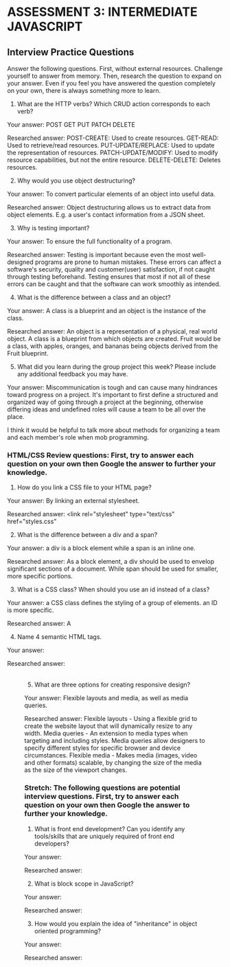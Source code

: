 # ASSESSMENT 3: INTERMEDIATE JAVASCRIPT
## Interview Practice Questions

Answer the following questions. First, without external resources. Challenge yourself to answer from memory. Then, research the question to expand on your answer. Even if you feel you have answered the question completely on your own, there is always something more to learn.

1. What are the HTTP verbs? Which CRUD action corresponds to each verb?

  Your answer: 
  POST
  GET
  PUT
  PATCH
  DELETE

  Researched answer:
  POST-CREATE: Used to create resources.
  GET-READ: Used to retrieve/read resources. 
  PUT-UPDATE/REPLACE: Used to update the representation of resources. 
  PATCH-UPDATE/MODIFY: Used to modify resource capabilities, but not the entire resource.
  DELETE-DELETE: Deletes resources. 
  

2. Why would you use object destructuring?

  Your answer: To convert particular elements of an object into useful data. 

  Researched answer: Object destructuring allows us to extract data from object elements. E.g. a user's contact information from a JSON sheet. 



3. Why is testing important?

  Your answer: To ensure the full functionality of a program.

  Researched answer: Testing is important because even the most well-designed programs are prone to human mistakes. 
  These errors can affect a software's security, quality and customer(user) satisfaction, if not caught through testing beforehand.
  Testing ensures that most if not all of these errors can be caught and that the software can work smoothly as intended. 
  


4. What is the difference between a class and an object?

  Your answer: A class is a blueprint and an object is the instance of the class. 

  Researched answer: An object is a representation of a physical, real world object. A class is a blueprint from which objects are created. 
  Fruit would be a class, with apples, oranges, and bananas being objects derived from the Fruit blueprint. 


5. What did you learn during the group project this week? Please include any additional feedback you may have.

  Your answer: Miscommunication is tough and can cause many hindrances toward progress on a project. 
  It's important to first define a structured and organized way of going through a project at the beginning, 
  otherwise differing ideas and undefined roles will cause a team to be all over the place. 
  
  I think it would be helpful to talk more about methods for organizing a team and each member's role when mob programming. 



### HTML/CSS Review questions: First, try to answer each question on your own then Google the answer to further your knowledge.

1. How do you link a CSS file to your HTML page?

  Your answer: By linking an external stylesheet.

  Researched answer: <link rel="stylesheet" type="text/css" href="styles.css"


2. What is the difference between a div and a span?

  Your answer: a div is a block element while a span is an inline one. 

  Researched answer: As a block element, a div should be used to envelop significant sections of a document. While span should be used for smaller, more specific portions.


3. What is a CSS class? When should you use an id instead of a class?

  Your answer: a CSS class defines the styling of a group of elements. an ID is more specific. 

  Researched answer: A


4. Name 4 semantic HTML tags.

  Your answer: <nav> <table>

  Researched answer: <nav> <table> <figure> <figcaption>


5. What are three options for creating responsive design?

  Your answer: Flexible layouts and media, as well as media queries. 

  Researched answer:
  Flexible layouts - Using a flexible grid to create the website layout that will dynamically resize to any width.
  Media queries - An extension to media types when targeting and including styles. Media queries allow designers to specify different styles for specific browser and device circumstances.
  Flexible media - Makes media (images, video and other formats) scalable, by changing the size of the media as the size of the viewport changes.


### Stretch: The following questions are potential interview questions. First, try to answer each question on your own then Google the answer to further your knowledge.

1. What is front end development? Can you identify any tools/skills that are uniquely required of front end developers?

  Your answer: 

  Researched answer:


2. What is block scope in JavaScript?

  Your answer:

  Researched answer:


3. How would you explain the idea of "inheritance" in object oriented programming?

  Your answer:

  Researched answer:

